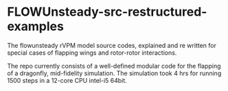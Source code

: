 # FLOWUnsteady-src-restructured-examples
The flowunsteady rVPM model source codes, explained and re written for special cases of 
flapping wings and rotor-rotor interactions.

The repo currently consists of a well-defined modular code for the flapping of a dragonfly, mid-fidelity simulation. 
The simulation took 4 hrs for running 1500 steps in a 12-core CPU intel-i5 64bit.

